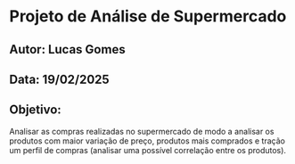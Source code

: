 # Projeto de Análise de Supermercado

## Autor: Lucas Gomes
## Data: 19/02/2025

## Objetivo: 
Analisar as compras realizadas no supermercado de modo a analisar os produtos com 
maior variação de preço, produtos mais comprados e tração um perfil de compras
(analisar uma possível correlação entre os produtos).


